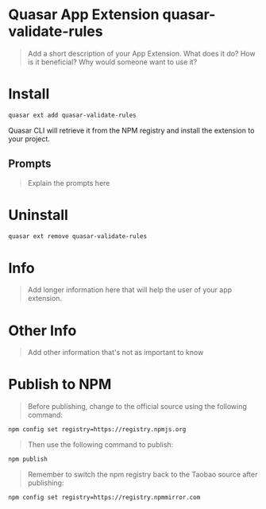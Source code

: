 # Quasar App Extension quasar-validate-rules

> Add a short description of your App Extension. What does it do? How is it beneficial? Why would someone want to use it?

# Install

```bash
quasar ext add quasar-validate-rules
```

Quasar CLI will retrieve it from the NPM registry and install the extension to your project.

## Prompts

> Explain the prompts here

# Uninstall

```bash
quasar ext remove quasar-validate-rules
```

# Info

> Add longer information here that will help the user of your app extension.

# Other Info

> Add other information that's not as important to know

# Publish to NPM

> Before publishing, change to the official source using the following command:

```bash
npm config set registry=https://registry.npmjs.org
```

> Then use the following command to publish:

```bash
npm publish
```

> Remember to switch the npm registry back to the Taobao source after publishing:

```bash
npm config set registry=https://registry.npmmirror.com
```
